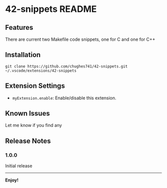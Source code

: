 # 42-snippets README

## Features

There are current two Makefile code snippets, one for C and one for C++

## Installation
```
git clone https://github.com/chughes741/42-snippets.git ~/.vscode/extensions/42-snippets
```

## Extension Settings

* `myExtension.enable`: Enable/disable this extension.

## Known Issues

Let me know if you find any

## Release Notes

### 1.0.0

Initial release

---

**Enjoy!**
